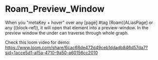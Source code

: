 # Roam_Preview_Window

When you "metaKey + hover" over any [page] #tag (Roam)[ALiasPage] or any ((block-ref)), it will open that element into a preview-window. In the preview window the under can traverse through whole graph. 

Check this loom video for demo:
https://www.loom.com/share/6cac68de472d49ceb1ddadb846d57da7?sid=1acce5d1-af5a-4710-9a50-a60156cc2010
